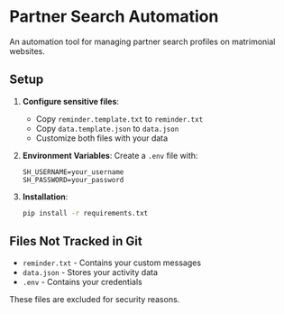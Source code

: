 # Partner Search Automation

An automation tool for managing partner search profiles on matrimonial websites.

## Setup

1. **Configure sensitive files**:
   - Copy `reminder.template.txt` to `reminder.txt`
   - Copy `data.template.json` to `data.json`
   - Customize both files with your data

2. **Environment Variables**:
   Create a `.env` file with:
   ```
   SH_USERNAME=your_username
   SH_PASSWORD=your_password
   ```

3. **Installation**:
   ```bash
   pip install -r requirements.txt
   ```

## Files Not Tracked in Git
- `reminder.txt` - Contains your custom messages
- `data.json` - Stores your activity data
- `.env` - Contains your credentials

These files are excluded for security reasons.
